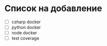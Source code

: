 # Список на добавление

- [ ] csharp docker
- [ ] python docker
- [ ] node docker
- [ ] test coverage
